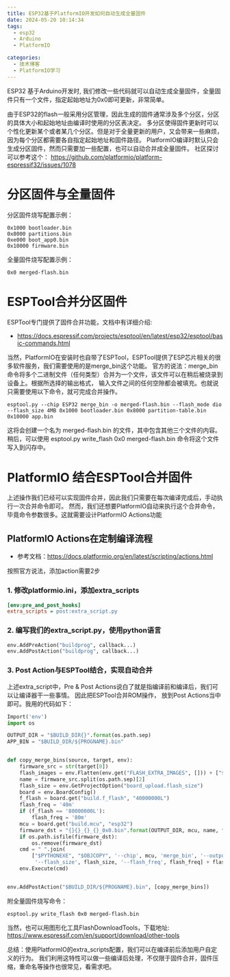 ```yaml
---
title: ESP32基于PlatformIO开发如何自动生成全量固件
date: 2024-05-20 10:14:34
tags:
  - esp32
  - Arduino
  - PlatformIO

categories:
  - 技术博客
  - PlatformIO学习
---
```


ESP32 基于Arduino开发时, 我们修改一些代码就可以自动生成全量固件，全量固件只有一个文件，指定起始地址为0x0即可更新，非常简单。
<!--more-->
由于ESP32的flash一般采用分区管理，因此生成的固件通常涉及多个分区，分区的具体大小和起始地址由编译时使用的分区表决定。
多分区使得固件更新时可以个性化更新某个或者某几个分区。但是对于全量更新的用户，又会带来一些麻烦，因为每个分区都需要各自指定起始地址和固件路径。
PlatformIO编译时默认只会生成分区固件，然而只需要加一些配置，也可以自动合并成全量固件。
社区探讨可以参考这个：
https://github.com/platformio/platform-espressif32/issues/1078

# 分区固件与全量固件
分区固件烧写配置示例：
```shell
0x1000 bootloader.bin
0x8000 partitions.bin
0xe000 boot_app0.bin
0x10000 firmware.bin
```
全量固件烧写配置示例：
```shell
0x0 merged-flash.bin
```

# ESPTool合并分区固件
ESPTool专门提供了固件合并功能，文档中有详细介绍:
* https://docs.espressif.com/projects/esptool/en/latest/esp32/esptool/basic-commands.html

当然，PlatformIO在安装时也自带了ESPTool，ESPTool提供了ESP芯片相关的很多软件服务，我们需要使用的是merge_bin这个功能。
官方的说法：merge_bin 命令将多个二进制文件（任何类型）合并为一个文件，该文件可以在稍后被烧录到设备上。根据所选择的输出格式，
输入文件之间的任何空隙都会被填充。也就说只需要使用以下命令，就可完成合并操作。
```shell
esptool.py --chip ESP32 merge_bin -o merged-flash.bin --flash_mode dio --flash_size 4MB 0x1000 bootloader.bin 0x8000 partition-table.bin 0x10000 app.bin
```
这将会创建一个名为 merged-flash.bin 的文件，其中包含其他三个文件的内容。稍后，可以使用 
esptool.py write_flash 0x0 merged-flash.bin 命令将这个文件写入到闪存中。

# PlatformIO 结合ESPTool合并固件
上述操作我们已经可以实现固件合并，因此我们只需要在每次编译完成后，手动执行一次合并命令即可。
然而，我们还想要PlatformIO自动来执行这个合并命令，毕竟命令参数很多。这就需要设计PlatformIO Actions功能

## PlatformIO Actions在定制编译流程
* 参考文档：https://docs.platformio.org/en/latest/scripting/actions.html

按照官方说法，添加action需要2步
### 1. 修改platformio.ini，添加extra_scripts
``` ini
[env:pre_and_post_hooks]
extra_scripts = post:extra_script.py
```

### 2. 编写我们的extra_script.py，使用python语言
```python
env.AddPreAction("buildprog", callback...)
env.AddPostAction("buildprog", callback...)
```

### 3. Post Action与ESPTool结合，实现自动合并
上述extra_script中，Pre & Post Actions说白了就是指编译前和编译后，我们可以让编译器干一些事情。
因此把ESPTool合并ROM操作， 放到Post Actions当中即可。我用的代码如下：
``` python
Import('env')
import os

OUTPUT_DIR = "$BUILD_DIR{}".format(os.path.sep)
APP_BIN = "$BUILD_DIR/${PROGNAME}.bin"


def copy_merge_bins(source, target, env):
    firmware_src = str(target[0])
    flash_images = env.Flatten(env.get("FLASH_EXTRA_IMAGES", [])) + ["$ESP32_APP_OFFSET", APP_BIN]
    name = firmware_src.split(os.path.sep)[2]
    flash_size = env.GetProjectOption("board_upload.flash_size")
    board = env.BoardConfig()
    f_flash = board.get("build.f_flash", "40000000L")
    flash_freq = '40m'
    if (f_flash == '80000000L'):
        flash_freq = '80m'
    mcu = board.get("build.mcu", "esp32")
    firmware_dst = "{}{}_{}_{}_0x0.bin".format(OUTPUT_DIR, mcu, name, flash_size)
    if os.path.isfile(firmware_dst):
        os.remove(firmware_dst)
    cmd = " ".join(
        ["$PYTHONEXE", "$OBJCOPY", '--chip', mcu, 'merge_bin', '--output', firmware_dst, '--flash_mode', 'dio',
         '--flash_size', flash_size, '--flash_freq', flash_freq] + flash_images)
    env.Execute(cmd)


env.AddPostAction("$BUILD_DIR/${PROGNAME}.bin", [copy_merge_bins])

```

附全量固件烧写命令：
```shell
esptool.py write_flash 0x0 merged-flash.bin
```

当然，也可以用图形化工具FlashDownloadTools，下载地址:
https://www.espressif.com/en/support/download/other-tools

总结：使用PlatformIO的extra_scripts配置，我们可以在编译前后添加用户自定义的行为。
我们利用这特性可以做一些编译后处理，不仅限于固件合并，固件压缩，重命名等操作也很常见，看需求吧。